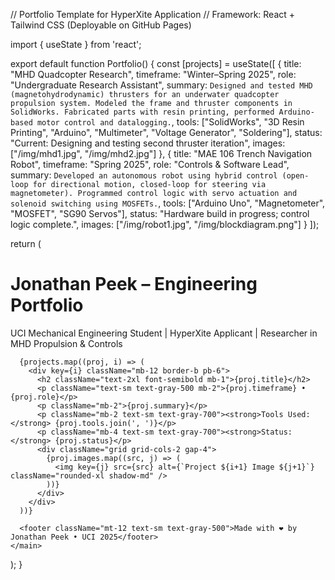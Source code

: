 // Portfolio Template for HyperXite Application
// Framework: React + Tailwind CSS (Deployable on GitHub Pages)

import { useState } from 'react';

export default function Portfolio() {
  const [projects] = useState([
    {
      title: "MHD Quadcopter Research",
      timeframe: "Winter–Spring 2025",
      role: "Undergraduate Research Assistant",
      summary: `Designed and tested MHD (magnetohydrodynamic) thrusters for an underwater quadcopter propulsion system. Modeled the frame and thruster components in SolidWorks. Fabricated parts with resin printing, performed Arduino-based motor control and datalogging.`,
      tools: ["SolidWorks", "3D Resin Printing", "Arduino", "Multimeter", "Voltage Generator", "Soldering"],
      status: "Current: Designing and testing second thruster iteration",
      images: ["/img/mhd1.jpg", "/img/mhd2.jpg"]
    },
    {
      title: "MAE 106 Trench Navigation Robot",
      timeframe: "Spring 2025",
      role: "Controls & Software Lead",
      summary: `Developed an autonomous robot using hybrid control (open-loop for directional motion, closed-loop for steering via magnetometer). Programmed control logic with servo actuation and solenoid switching using MOSFETs.`,
      tools: ["Arduino Uno", "Magnetometer", "MOSFET", "SG90 Servos"],
      status: "Hardware build in progress; control logic complete.",
      images: ["/img/robot1.jpg", "/img/blockdiagram.png"]
    }
  ]);

  return (
    <main className="p-6 max-w-4xl mx-auto">
      <h1 className="text-3xl font-bold mb-4">Jonathan Peek – Engineering Portfolio</h1>
      <p className="mb-8 text-lg">UCI Mechanical Engineering Student | HyperXite Applicant | Researcher in MHD Propulsion & Controls</p>

      {projects.map((proj, i) => (
        <div key={i} className="mb-12 border-b pb-6">
          <h2 className="text-2xl font-semibold mb-1">{proj.title}</h2>
          <p className="text-sm text-gray-500 mb-2">{proj.timeframe} • {proj.role}</p>
          <p className="mb-2">{proj.summary}</p>
          <p className="mb-2 text-sm text-gray-700"><strong>Tools Used:</strong> {proj.tools.join(', ')}</p>
          <p className="mb-4 text-sm text-gray-700"><strong>Status:</strong> {proj.status}</p>
          <div className="grid grid-cols-2 gap-4">
            {proj.images.map((src, j) => (
              <img key={j} src={src} alt={`Project ${i+1} Image ${j+1}`} className="rounded-xl shadow-md" />
            ))}
          </div>
        </div>
      ))}

      <footer className="mt-12 text-sm text-gray-500">Made with ❤️ by Jonathan Peek • UCI 2025</footer>
    </main>
  );
}
